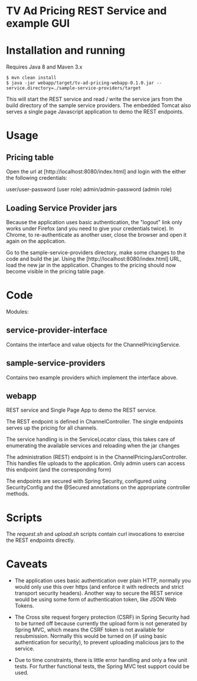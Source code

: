 # TV Ad Pricing REST Service and example GUI

# Installation and running

Requires Java 8 and Maven 3.x

```
$ mvn clean install
$ java -jar webapp/target/tv-ad-pricing-webapp-0.1.0.jar --service.directory=./sample-service-providers/target
```
This will start the REST service and read / write the service jars from the build directory of the sample service
providers. The embedded Tomcat also serves a single page Javascript application to demo the REST endpoints.


# Usage

## Pricing table
Open the url at [http://localhost:8080/index.html] and login with the either the following credentials:

user/user-password  (user role)
admin/admin-password (admin role)

## Loading Service Provider jars

Because the application uses basic authentication, the "logout" link only works under Firefox (and you need to give
your credentials twice). In Chrome, to re-authenticate as another
user, close the browser and open it again on the application.

Go to the sample-service-providers directory, make some changes to the code and build the jar. Using the
[http://localhost:8080/index.html] URL, load the new jar in the application.
Changes to the pricing should now become visible in the pricing table page.

# Code

Modules:

## service-provider-interface
Contains the interface and value objects for the ChannelPricingService.

## sample-service-providers
Contains two example providers which implement the interface above.

## webapp
REST service and Single Page App to demo the REST service.

The REST endpoint is defined in ChannelController. The single endpoints serves up the pricing for all channels.

The service handling is in the ServiceLocator class, this takes care of enumerating the available services and
reloading when the jar changes

The administration (REST) endpoint is in the ChannelPricingJarsController. This handles file uploads to the application.
Only admin users can access this endpoint (and the corresponding form)

The endpoints are secured with Spring Security, configured using SecurityConfig and the @Secured annotations on the
appropriate controller methods.

# Scripts
The _request.sh_ and _upload.sh_ scripts contain curl invocations to exercise the REST endpoints directly.

# Caveats
+ The application uses basic authentication over plain HTTP, normally you would only use this over https (and enforce
it with redirects and strict transport security headers). Another way to secure the REST service would be using some
form of authentication token, like JSON Web Tokens.

+ The Cross site request forgery protection (CSRF) in Spring Security had to be turned off because currently the
 upload form is not generated by Spring MVC, which means the CSRF token is not available for resubmission.
 Normally this would be turned on (if using basic authentication for security), to prevent uploading malicious jars to
 the service.

+ Due to time constraints, there is little error handling and only a few unit tests. For further functional tests, the
Spring MVC test support could be used.
